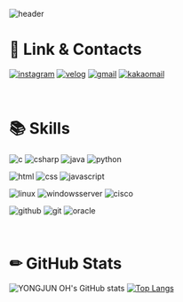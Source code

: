 ![header](https://capsule-render.vercel.app/api?type=Waving&height=180&width=500&text=Welcome%20to%20YONGJUN%20OH's%20GitHub&fontSize=40&fontColor=FFFFFF&fontAlignY=30&color=#8A2BE2)

# 🔗 Link & Contacts
[![instagram](https://img.shields.io/badge/instagram-E4405F?style=for-the-badge&logo=instagram&logoColor=white)](https://instagram.com/55._.yong)
[![velog](https://img.shields.io/badge/velog-20C997?style=for-the-badge&logo=velog&logoColor=white)](https://velog.io/@55_coding)
[![gmail](https://img.shields.io/badge/gmail-EA4335?style=for-the-badge&logo=gmail&logoColor=white)](mailto:dhdydwns988@gmail.com)
[![kakaomail](https://img.shields.io/badge/kakao-FFCD00?style=for-the-badge&logo=kakao&logoColor=black)](mailto:rmdir@kakao.com)

<br>

# 📚 Skills
![c](https://img.shields.io/badge/c-A8B9CC?style=for-the-badge&logo=C&logoColor=white)
![csharp](https://img.shields.io/badge/c_sharp-239120?style=for-the-badge&logo=csharp&logoColor=white)
![java](https://img.shields.io/badge/java-007396?style=for-the-badge&logo=java&logoColor=white)
![python](https://img.shields.io/badge/python-3776AB?style=for-the-badge&logo=python&logoColor=white) 

![html](https://img.shields.io/badge/html5-E34F26?style=for-the-badge&logo=html5&logoColor=white)
![css](https://img.shields.io/badge/css-1572B6?style=for-the-badge&logo=css3&logoColor=white)
![javascript](https://img.shields.io/badge/javascript-F7DF1E?style=for-the-badge&logo=javascript&logoColor=black)

![linux](https://img.shields.io/badge/Linux-FCC624?style=for-the-badge&logo=linux&logoColor=black)
![windowsserver](https://img.shields.io/badge/windows%20server-0078D4?style=for-the-badge&logo=windows&logoColor=white)
![cisco](https://img.shields.io/badge/cisco%20networking-1BA0D7?style=for-the-badge&logo=cisco&logoColor=white)
  
![github](https://img.shields.io/badge/github-181717?style=for-the-badge&logo=github&logoColor=white)
![git](https://img.shields.io/badge/git-F05032?style=for-the-badge&logo=git&logoColor=white)
![oracle](https://img.shields.io/badge/Oracle-F80000?style=for-the-badge&logo=Oracle&logoColor=white)

<br>

# ✏ GitHub Stats
![YONGJUN OH's GitHub stats](https://github-readme-stats.vercel.app/api?username=55yong&show_icons=true&theme=transparent)
[![Top Langs](https://github-readme-stats.vercel.app/api/top-langs/?username=55yong)](https://github.com/anuraghazra/github-readme-stats)
